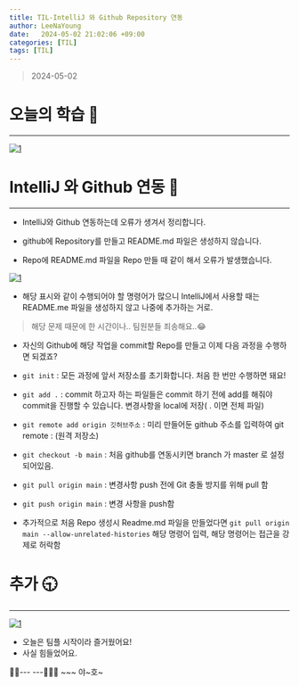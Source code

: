 ```yaml
---
title: TIL-IntelliJ 와 Github Repository 연동
author: LeeNaYoung
date:   2024-05-02 21:02:06 +09:00
categories: [TIL]
tags: [TIL]
---
```




> 2024-05-02

# 오늘의 학습 🌠
---
<a  href="https://github.com/LeeNaYoung240/LeeNaYoung240.github.io/assets/107848521/508c1ca6-10b6-4663-b1f9-7abf88bdeb51"  class="popup img-link"><img  src="https://github.com/LeeNaYoung240/LeeNaYoung240.github.io/assets/107848521/508c1ca6-10b6-4663-b1f9-7abf88bdeb51"  alt="1"  loading="lazy"></a>  

# IntelliJ 와 Github 연동 💫
---

- IntelliJ와 Github 연동하는데 오류가 생겨서 정리합니다.

- github에 Repository를 만들고 README.md 파일은 생성하지 않습니다.

- Repo에 README.md 파일을 Repo 만들 때 같이 해서 오류가 발생했습니다. 

<a href="https://github.com/LeeNaYoung240/LeeNaYoung240.github.io/assets/107848521/2592800a-0c1f-4205-9dbb-891c381c267d" class="popup img-link"><img src="https://github.com/LeeNaYoung240/LeeNaYoung240.github.io/assets/107848521/2592800a-0c1f-4205-9dbb-891c381c267d" alt="1" loading="lazy"></a>

- 해당 표시와 같이 수행되어야 할 명령어가 많으니 IntelliJ에서 사용할 때는 README.me 파일을 생성하지 않고 나중에 추가하는 거로.

> 해당 문제 때문에 한 시간이나.. 팀원분들 죄송해요..😂

- 자신의 Github에 해당 작업을 commit할 Repo를 만들고 이제 다음 과정을 수행하면 되겠죠?

- `git init`   : 모든 과정에 앞서 저장소를 초기화합니다. 처음 한 번만 수행하면 돼요!

- `git add .`  : commit 하고자 하는 파일들은 commit 하기 전에 add를 해줘야 commit을 진행할 수 있습니다. 변경사항을 local에 저장( . 이면 전체 파일)

- `git remote add origin 깃허브주소` : 미리 만들어둔 github 주소를 입력하여 git remote : (원격 저장소)

- `git checkout -b main` : 처음 github를 연동시키면 branch 가 master 로 설정되어있음. 

- `git pull origin main` : 변경사항 push 전에 Git 충돌 방지를 위해 pull 함

- `git push origin main` : 변경 사항을 push함


- 추가적으로 처음 Repo 생성시 Readme.md 파일을 만들었다면 `git pull origin main --allow-unrelated-histories` 해당 명령어 입력, 해당 명령어는 접근을 강제로 허락함

# **추가 🕤**

---

<a href="https://github.com/LeeNaYoung240/LeeNaYoung240.github.io/assets/107848521/6ae1f99b-b9cc-4ae9-9114-05c48e313939" class="popup img-link"><img src="https://github.com/LeeNaYoung240/LeeNaYoung240.github.io/assets/107848521/6ae1f99b-b9cc-4ae9-9114-05c48e313939" alt="1" loading="lazy"></a>


- 오늘은 팀플 시작이라 즐거웠어요!
- 사실 힘들었어요.

🐱‍🏍--- ---🤸🏻‍♀️ ~~~ 야~호~